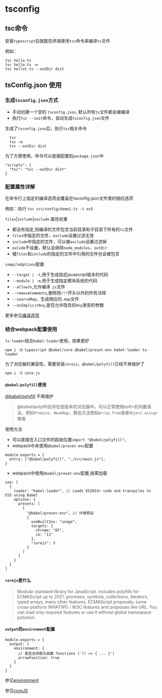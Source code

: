 # tsconfig

## tsc命令

安装`typescript`后就能在终端使用`tsc`命令来编译`ts`文件

例如：
```
tsc hello.ts
tsc hello.ts -w
tsc hellot.ts --outDir dist
```
## tsConfig.json 使用

### 生成`tsconfig.json`方式

* 手动创建一个空的 `tsconfig.json`, 默认所有`ts`文件都会被编译
* 执行`tsc --init`命令，自动生成`tsconfig.json`文件

生成了`tsconfig.json`后，执行`tsc`相关命令

```
  tsc
  tsc -w
  tsc --outDir dist
```

为了方便使用，命令可以直接配置到`package.json`中

```
"scripts": {
  "tsc": "tsc --outDir dist"
}
```

### 配置属性详解

在命令行上指定的编译选项会覆盖在tsconfig.json文件里的相应选项 

例如：执行 `tsc src/config/demo1.ts -t es5`

`files`|`include`|`exclude` 属性权重

* 都没有指定,则编译的文件包含当前目录和子目录下所有的`ts`文件
* `files`中指定的文件，`exclude`设置过滤无效
* `include`中指定的文件，可以被`exclude`设置过滤掉
* `exlude`不设置，默认会排除`node_modules`、`outDir`
* 被`files`和`include`的指定的文件中引用的文件也会被包含


`compileOptions`配置

* `--target | -t`,用于生成指定javascript版本的代码
* `--module | -m`,用于生成指定模块系统的代码
* `--allowJs`,允许编译`.js`文件
* `--removeComments`,删除除`/!*`开头以外的所有注释
* `--sourceMap`，生成相应的`.map`文件
* `--noImplicitAny`,是否允许隐含的`Any`类型的参数

更多参见[编译选项](https://www.tslang.cn/docs/handbook/compiler-options.html)

### 结合webpack配置使用

`ts-loader`结合`babel-loader`使用，效果更好

`npm i -D typescript @babel/core @babel/preset-env babel-loader ts-loader`

为了浏览器的兼容性，需要安装`corejs`，`@babel/polyfill`已经不再维护了

`npm i -S core-js`

#### `@babel/polyfill`使用

[@babel/polyfill](https://babeljs.io/docs/en/babel-polyfill)
不再维护

> @babel/polyfill支持在低版本的浏览器中，可以正常使用es6+的内置语法，例如`Promise`、`WeakMap`，静态方法例如`Array.from`或者`Object.assign`等等

使用方法

* 可以直接在入口文件的起始位置`import "@babel/polyfill";`
* webpack中未使用`@babel/preset-env`配置

```
module.exports = {
  entry: ["@babel/polyfill", "./src/main.js"],
}
```
* webpack中使用`@babel/preset-env`配置,按需加载

```
use: [
  {
    loader: "babel-loader", // Loads ES2015+ code and transpiles to ES5 using Babel
    options: {
      presets: [
        [
          "@babel/preset-env", // 环境预设
          {
            useBuiltIns: "usage",
            targets: {
              chrome: "87",
              ie: "11" 
            },
            "corejs": 3
          }
        ]
      ]
    }
  }
]
```

#### `corejs`是什么

> Modular standard library for JavaScript. Includes polyfills for ECMAScript up to 2021: promises, symbols, collections, iterators, typed arrays, many other features, ECMAScript proposals, some cross-platform WHATWG / W3C features and proposals like URL. You can load only required features or use it without global namespace pollution.


#### `output`的`environment`配置

```
module.exports = {
  output: {
    environment: {
      // 是否支持箭头函数 functions ('() => { ... }')
      arrowFunction: true
    }
  }
}
```

参见[environment](https://webpack.js.org/configuration/output/#outputenvironment)

参见[coreJS](https://github.com/zloirock/core-js)